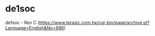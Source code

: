 # de1soc
de1soc - Rev C (https://www.terasic.com.tw/cgi-bin/page/archive.pl?Language=English&No=886)
